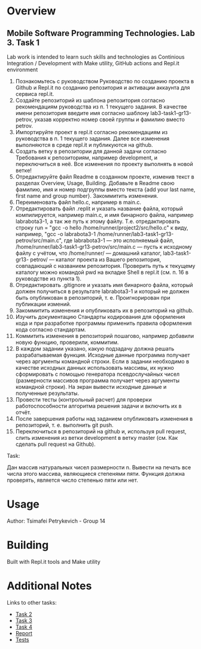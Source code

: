 # Overview

## Mobile Software Programming Technologies. Lab 3. Task 1

Lab work is intended to learn such skills and technologies as Continious Integration / Development with Make utility, GitHub actions and Repl.it environment

1. Познакомьтесь с руководством Руководство по созданию проекта в Github и
Repl.it по созданию репозитория и активации аккаунта для сервиса repl.it.
2. Создайте репозиторий из шаблона репозитория согласно рекомендациям
руководства из п. 1 текущего задания. В качестве имени репозитория введите
имя согласно шаблону lab3-task1-gr13-petrov, указав корректно номер
своей группы и фамилию вместо petrov.
3. Импортируйте проект в repl.it согласно рекомендациям из руководства в п. 1
текущего задания. Далее все изменения выполняются в среде repl.it и
публикуются на github.
4. Создать ветку в репозитории для данной задачи согласно Требования к
репозиториям, например development, и переключиться в неё. Все изменения
по проекту выполнять в новой ветке!
5. Отредактируйте файл Readme в созданном проекте, изменив текст в разделах
Overview, Usage, Building. Добавьте в Readme свою фамилию, имя и номер
подгруппы вместо текста {add your last name, first name and group number}.
Закоммитить изменения.
6. Переименовать файл hello.c, например в main.c.
7. Отредактировать файл .replit и указать название файла, который
компилируется, например main.c, и имя бинарного файла, например
labrabota3-1, а так же путь к этому файлу. Т.е. отредактировать строку run =
"gcc -o hello /home/runner/project2/src/hello.c" к виду, например,
"gcc -o labrabota3-1
/home/runner/lab3-task1-gr13-petrov/src/main.c", где labrabota3-1
— это исполняемый файл,
/home/runner/lab3-task1-gr13-petrov/src/main.c — пусть к исходному
файлу с учётом, что /home/runner/ — домашний каталог, lab3-task1-gr13-
petrov/ — каталог проекта из Вашего репозитория, совпадающий с названием
репозитория. Проверить путь к текущему каталогу можно командой pwd на
вкладке Shell в repl.it (см. п. 16 в руководстве из пункта 1).
8. Отредактировать .gitignore и указать имя бинарного файла, который должен
получиться в результате labrabota3-1 и который не должен быть опубликован
в репозиторий, т. е. Проигнорирован при публикации измений.
9. Закоммитить изменения и опубликовать их в репозиторий на github.
10. Изучить документацию Стандарты кодирования для оформления кода и при
разработке программы применить правила оформления кода согласно
стандартам.
11. Коммитить изменения в репозиторий пошагово, например добавили новую
функцию, проверили, коммитим.
12. В каждом задании указано, какую подзадачу должна решать разрабатываемая
функция. Исходные данные программа получает через аргументы командной
строки. Если в задании необходимо в качестве исходных данных использовать
массивы, их нужно сформировать с помощью генератора псевдослучайных
чисел (размерности массивов программа получает через аргументы командной
строки). На экран вывести исходные данные и полученные результаты.
13. Провести тесты (контрольный расчет) для проверки работоспособности
алгоритма решения задачи и включить их в отчёт.
14. После завершения работы над заданием опубликовать изменения в
репозиторий, т. е. выполнить git push.
15. Переключиться в репозиторий на github и, используя pull request, слить
изменения из ветки development в ветку master (см. Как сделать pull request на
Github).

Task:

Дан массив натуральных чисел размерности n. Вывести на печать все числа
этого массива, являющиеся степенями пяти. Функция должна проверять, является
число степенью пяти или нет.

# Usage

Author: Tsimafei Petrykevich - Group 14

# Building

Built with Repl.it tools and Make utility

# Additional Notes

Links to other tasks:

* [Task 2](https://github.com/petrik33/MSPT-Lab3-task2-gr14-petrykevich)
* [Task 3](https://github.com/fpmi-tp2023/labrabota3-z3-gr14a-petrik33/blob/main/README.md)
* [Task 4](https://github.com/fpmi-tp2023/labrabota3-z4-gr14a-petrik33)
* [Report](https://docs.google.com/document/d/1YP7zU5jJUng0uOEat3KCHMhP-xirml5iTl8I-sMQius/edit?usp=sharing)
* [Tests](https://github.com/petrik33/BSU-MSPT-Lab3-task1-gr14-petrykevich/blob/master/docs/test.md)
